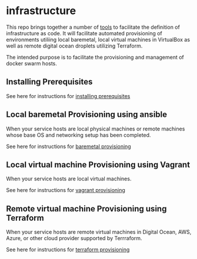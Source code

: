 # infrastructure

This repo brings together a number of [tools](doc/TOOLS.md) to facilitate the definition of infrastructure as code.
It will facilitate automated provisioning of environments utiliing local baremetal, local virtual machines in VirtualBox as well as remote digital ocean droplets utilizing Terraform.

The intended purpose is to facilitate the provisioning and management of docker swarm hosts.

## Installing Prerequisites

See here for instructions for [installing prerequisites](doc/INSTALL.md)

## Local baremetal Provisioning using ansible

When your service hosts are local physical machines or remote machines whose base OS and networking setup has been completed.

See here for instructions for [baremetal provisioning](doc/BAREMETALPROVISION.md)

## Local virtual machine Provisioning using Vagrant

When your service hosts are local virtual machines.

See here for instructions for [vagrant provisioning](doc/VAGRANTPROVISION.md)

## Remote virtual machine Provisioning using Terraform

When your service hosts are remote virtual machines in Digital Ocean, AWS, Azure, or other cloud provider supported by Terrraform.

See here for instructions for [terraform provisioning](doc/TERRAFORMPROVISION.md)
